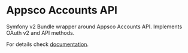 Appsco Accounts API
===================

Symfony v2 Bundle wrapper around Appsco Accounts API. Implements OAuth v2 and API methods.

For details check [documentation](src/Appsco/Accounts/ApiBundle/Resources/doc/index.md).

